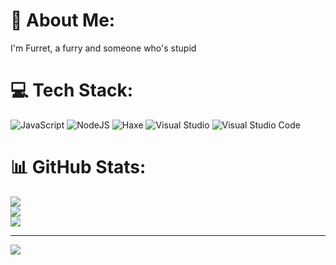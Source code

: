 # 💫 About Me:
I'm Furret, a furry and someone who's stupid


# 💻 Tech Stack:
![JavaScript](https://img.shields.io/badge/javascript-%23323330.svg?style=for-the-badge&logo=javascript&logoColor=%23F7DF1E) ![NodeJS](https://img.shields.io/badge/node.js-6DA55F?style=for-the-badge&logo=node.js&logoColor=white) ![Haxe](https://img.shields.io/static/v1?style=for-the-badge&message=Haxe&color=EA8220&logo=Haxe&logoColor=FFFFFF&label=) ![Visual Studio](https://img.shields.io/static/v1?style=for-the-badge&message=Visual+Studio&color=5C2D91&logo=Visual+Studio&logoColor=FFFFFF&label=)
![Visual Studio Code](https://img.shields.io/static/v1?style=for-the-badge&message=Visual+Studio+Code&color=007ACC&logo=Visual+Studio+Code&logoColor=FFFFFF&label=)
# 📊 GitHub Stats:
![](https://github-readme-stats.vercel.app/api?username=FurretDev&theme=dark&hide_border=false&include_all_commits=false&count_private=false)<br/>
![](https://github-readme-streak-stats.herokuapp.com/?user=FurretDev&theme=dark&hide_border=false)<br/>
![](https://github-readme-stats.vercel.app/api/top-langs/?username=FurretDev&theme=dark&hide_border=false&include_all_commits=false&count_private=false&layout=compact)

---
[![](https://visitcount.itsvg.in/api?id=FurretDev&icon=0&color=0)](https://visitcount.itsvg.in)
